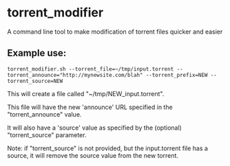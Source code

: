 # torrent_modifier
A command line tool to make modification of torrent files quicker and easier

## Example use:
```torrent_modifier.sh --torrent_file=~/tmp/input.torrent --torrent_announce="http://mynewsite.com/blah" --torrent_prefix=NEW --torrent_source=NEW```

This will create a file called "~/tmp/NEW_input.torrent".

This file will have the new 'announce' URL specified in the "torrent_announce" value.

It will also have a 'source' value as specified by the (optional) "torrent_source" parameter.

Note: if "torrent_source" is not provided, but the input.torrent file has a source, it will remove the source value from the new torrent.
